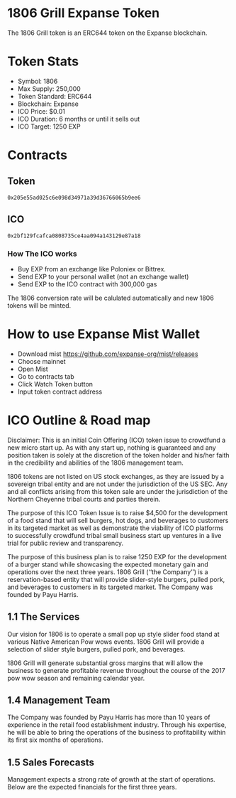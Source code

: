 # 1806 Grill Expanse Token

The 1806 Grill token is an ERC644 token on the Expanse blockchain.

# Token Stats
 - Symbol: 1806
 - Max Supply: 250,000
 - Token Standard: ERC644
 - Blockchain: Expanse
 - ICO Price: $0.01
 - ICO Duration: 6 months or until it sells out
 - ICO Target: 1250 EXP

# Contracts

## Token
`0x205e55ad025c6e098d34971a39d36766065b9ee6`

## ICO
`0x2bf129fcafca0808735ce4aa094a143129e87a18`

### How The ICO works
 - Buy EXP from an exchange like Poloniex or Bittrex.
 - Send EXP to your personal wallet (not an exchange wallet)
 - Send EXP to the ICO contract with 300,000 gas

 The 1806 conversion rate will be calulated automatically and new 1806 tokens will be minted.

# How to use Expanse Mist Wallet
 - Download mist https://github.com/expanse-org/mist/releases
 - Choose mainnet
 - Open Mist
 - Go to contracts tab
 - Click Watch Token button
 - Input token contract address

# ICO Outline & Road map
 Disclaimer: This is an initial Coin Offering (ICO) token issue to crowdfund a new micro start up. As with any start up, nothing is guaranteed and any position taken is solely at the discretion of the token holder and his/her faith in the credibility and abilities of the 1806 management team.

 1806 tokens are not listed on US stock exchanges, as they are issued by a sovereign tribal entity and are not under the jurisdiction of the US SEC. Any and all conflicts arising from this token sale are under the jurisdiction of the Northern Cheyenne tribal courts and parties therein.

 The purpose of this ICO Token Issue is to raise $4,500 for the development of a food stand that will sell burgers, hot dogs, and beverages to customers in its targeted market as well as demonstrate the viability of ICO platforms to successfully crowdfund tribal small business start up ventures in a live trial for public review and transparency.

 The purpose of this business plan is to raise 1250 EXP for the development of a burger stand while showcasing the expected monetary gain and operations over the next three years. 1806 Grill (‘‘the Company’’) is a reservation-based entity that will provide slider-style burgers, pulled pork, and beverages to customers in its targeted market. The Company was founded by Payu Harris.

 ## 1.1 The Services
 Our vision for 1806 is to operate a small pop up style slider food stand at various Native American Pow wows events. 1806 Grill will provide a selection of slider style burgers, pulled pork, and beverages.

 1806 Grill will generate substantial gross margins that will allow the business to generate profitable revenue throughout the course of the 2017 pow wow season and remaining calendar year.

 ## 1.4 Management Team
 The Company was founded by Payu Harris has more than 10 years of experience in the retail food establishment industry. Through his expertise, he will be able to bring the operations of the business to profitability within its first six months of operations.

 ## 1.5 Sales Forecasts
 Management expects a strong rate of growth at the start of operations. Below are the expected financials for the first three years.

